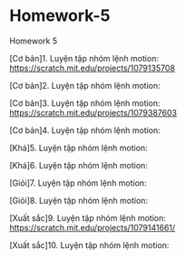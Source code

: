 # Homework-5
Homework 5

[Cơ bản]1. Luyện tập nhóm lệnh motion: https://scratch.mit.edu/projects/1079135708

[Cơ bản]2. Luyện tập nhóm lệnh motion: 

[Cơ bản]3. Luyện tập nhóm lệnh motion: https://scratch.mit.edu/projects/1079387603

[Cơ bản]4. Luyện tập nhóm lệnh motion: 

[Khá]5. Luyện tập nhóm lệnh motion: 

[Khá]6. Luyện tập nhóm lệnh motion: 

[Giỏi]7. Luyện tập nhóm lệnh motion: 

[Giỏi]8. Luyện tập nhóm lệnh motion: 

[Xuất sắc]9. Luyện tập nhóm lệnh motion: https://scratch.mit.edu/projects/1079141661/

[Xuất sắc]10. Luyện tập nhóm lệnh motion: 
